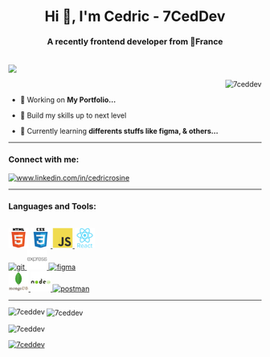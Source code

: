 <h1 align="center">Hi 👋, I'm Cedric - 7CedDev</h1>
<h3 align="center">A recently frontend developer from 📍France</h3>
<br>
<img align="center" src="https://media1.giphy.com/media/qgQUggAC3Pfv687qPC/giphy.gif?cid=ecf05e47qechttlh2kznnj6frc6p7jgci2qywx2glsc317bq&ep=v1_gifs_search&rid=giphy.gif&ct=g" >

<p align="right"> <img src="https://komarev.com/ghpvc/?username=7ceddev&label=Profile%20views&color=0e75b6&style=flat" alt="7ceddev" /> </p>



- 🔭 Working on **My Portfolio...**

- 🚀 Build my skills up to next level

- 🌱 Currently learning **differents stuffs like figma, & others...**


<hr>  
<h3 align="left">Connect with me:</h3>
<p align="left">
<a href="https://linkedin.com/in/www.linkedin.com/in/cedricrosine" target="blank"><img align="center" src="https://raw.githubusercontent.com/rahuldkjain/github-profile-readme-generator/master/src/images/icons/Social/linked-in-alt.svg" alt="www.linkedin.com/in/cedricrosine" height="30" width="40" /></a>
</p>




<hr>
<h3 align="left">Languages and Tools:</h3>
<p align="left"> 
  <br
  <a href="https://www.w3.org/html/" target="_blank" rel="noreferrer"> <img src="https://raw.githubusercontent.com/devicons/devicon/master/icons/html5/html5-original-wordmark.svg" alt="html5" width="40" height="40"/> </a> 
  <a href="https://www.w3schools.com/css/" target="_blank" rel="noreferrer"> <img src="https://raw.githubusercontent.com/devicons/devicon/master/icons/css3/css3-original-wordmark.svg" alt="css3" width="40" height="40"/> </a> 
  <a href="https://developer.mozilla.org/en-US/docs/Web/JavaScript" target="_blank" rel="noreferrer"> <img src="https://raw.githubusercontent.com/devicons/devicon/master/icons/javascript/javascript-original.svg" alt="javascript" width="40" height="40"/> </a> 
  <a href="https://reactjs.org/" target="_blank" rel="noreferrer"> <img src="https://raw.githubusercontent.com/devicons/devicon/master/icons/react/react-original-wordmark.svg" alt="react" width="40" height="40"/> </a> 
  <br>
  <a href="https://git-scm.com/" target="_blank" rel="noreferrer"> <img src="https://www.vectorlogo.zone/logos/git-scm/git-scm-icon.svg" alt="git" width="40" height="40"/> </a>
  <a href="https://expressjs.com" target="_blank" rel="noreferrer"> <img src="https://raw.githubusercontent.com/devicons/devicon/master/icons/express/express-original-wordmark.svg" alt="express" width="40" height="40"/> </a> 
  <a href="https://www.figma.com/" target="_blank" rel="noreferrer"> <img src="https://www.vectorlogo.zone/logos/figma/figma-icon.svg" alt="figma" width="40" height="40"/> </a> 
  <br>
  <a href="https://www.mongodb.com/" target="_blank" rel="noreferrer"> <img src="https://raw.githubusercontent.com/devicons/devicon/master/icons/mongodb/mongodb-original-wordmark.svg" alt="mongodb" width="40" height="40"/> </a> 
  <a href="https://nodejs.org" target="_blank" rel="noreferrer"> <img src="https://raw.githubusercontent.com/devicons/devicon/master/icons/nodejs/nodejs-original-wordmark.svg" alt="nodejs" width="40" height="40"/> </a> 
  <a href="https://postman.com" target="_blank" rel="noreferrer"> <img src="https://www.vectorlogo.zone/logos/getpostman/getpostman-icon.svg" alt="postman" width="40" height="40"/> </a> 
  
<hr>

<p><img align="left" src="https://github-readme-stats.vercel.app/api/top-langs?username=7ceddev&show_icons=true&locale=en&layout=compact" alt="7ceddev" /></p>

<p>&nbsp;<img align="center" src="https://github-readme-stats.vercel.app/api?username=7ceddev&show_icons=true&locale=en" alt="7ceddev" /></p>

<p><img align="center" src="https://github-readme-streak-stats.herokuapp.com/?user=7ceddev&" alt="7ceddev" /></p>

<p align="left"> <a href="https://github.com/ryo-ma/github-profile-trophy"><img src="https://github-profile-trophy.vercel.app/?username=7ceddev" alt="7ceddev" /></a> </p>

